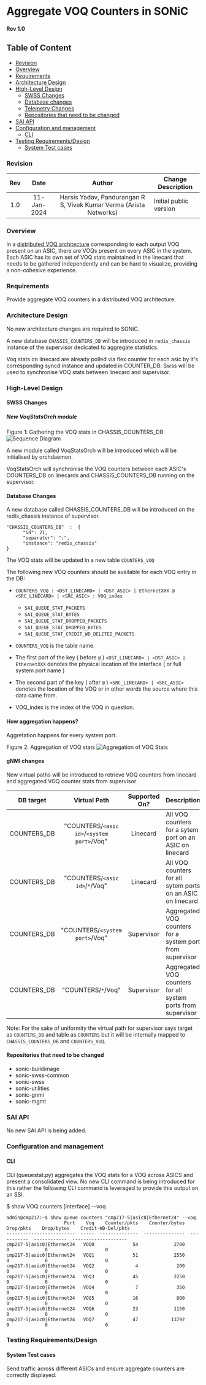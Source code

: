 


# Aggregate VOQ Counters in SONiC #
#### Rev 1.0

## Table of Content 
   * [Revision](#revision)
   * [Overview](#overview)
   * [Requirements](#requirements)
   * [Architecture Design](#architecture-design)
   * [High-Level Design](#high-level-design)
      * [SWSS Changes](#swss-changes)
      * [Database changes](#database-changes)
      * [Telemetry Changes](#gnmi-changes)
      * [Repositories that need to be changed](#repositories-that-need-to-be-changed)
   * [SAI API](#sai-api)
   * [Configuration and management](#configuration-and-management)
      * [CLI](#cli)
   * [Testing Requirements/Design](#testing-requirementsdesign)
      * [System Test cases](#system-test-cases)  

### Revision 
| Rev |     Date    |       Author                                                                       | Change Description                |
|:---:|:-----------:|:----------------------------------------------------------------------------------:|-----------------------------------|
| 1.0 | 11-Jan-2024 | Harsis Yadav, Pandurangan R S, Vivek Kumar Verma (Arista Networks)               | Initial public version            | 

### Overview 

In a [distributed VOQ architecture](https://github.com/sonic-net/SONiC/blob/master/doc/voq/architecture.md) corresponding to each output VOQ present on an ASIC, there are VOQs present on every ASIC in the system. Each ASIC has its own set of VOQ stats maintained in the linecard that needs to be gathered independently and can be hard to visualize, providing a non-cohesive experience.

### Requirements

Provide aggregate VOQ counters in a distributed VOQ architecture.

### Architecture Design 

No new architecture changes are required to SONiC. 

A new database `CHASSIS_COUNTERS_DB` will be introduced in `redis_chassis` instance of the supervisor dedicated to aggregate statistics.

Voq stats on linecard are already polled via flex counter for each asic by it's corresponding syncd instance and updated in COUNTER_DB. Swss will be used to synchronise VOQ stats between linecard and supervisor.

### High-Level Design
        
#### SWSS Changes
##### New VoqStatsOrch module

Figure 1: Gathering the VOQ stats in CHASSIS_COUNTERS_DB 
![Sequence Diagram](images/voq_seq_diagram.png "Figure 1: Sequence Diagram")  

A new module called VoqStatsOrch will be introduced which will be initialised by orchdaemon.

VoqStatsOrch will synchronise the VOQ counters between each ASIC's COUNTERS_DB on linecards and CHASSIS_COUNTERS_DB running on the supervisor.

#### Database Changes
A new database called CHASSIS_COUNTERS_DB will be introduced on the redis_chassis instance of supervisor.

```
"CHASSIS_COUNTERS_DB"  :  {
	  "id": 21,
	  "separator": ":",
	  "instance": "redis_chassis"
}
```

The VOQ stats will be updated in a new table `COUNTERS_VOQ`

The following new VOQ counters should be available for each VOQ entry in the DB:
   * `COUNTERS_VOQ : <DST_LINECARD> | <DST_ASIC> | EthernetXXX @ <SRC_LINECARD> | <SRC_ASIC> : VOQ_index`
     * `SAI_QUEUE_STAT_PACKETS`
     * `SAI_QUEUE_STAT_BYTES`
     * `SAI_QUEUE_STAT_DROPPED_PACKETS`
     * `SAI_QUEUE_STAT_DROPPED_BYTES`
     * `SAI_QUEUE_STAT_CREDIT_WD_DELETED_PACKETS`

   * `COUNTERS_VOQ` is the table name.
   * The first part of the key ( before `@` ) `<DST_LINECARD> | <DST_ASIC> | EthernetXXX` denotes the physical location of the interface ( or full system port name )
   * The second part of the key ( after `@` ) `<SRC_LINECARD> | <SRC_ASIC>` denotes the location of the VOQ or in other words the source where this data came from.
   * VOQ_index is the index of the VOQ in question.

#### How aggregation happens?

Aggretation happens for every system port.

Figure 2: Aggregation of VOQ stats
![Aggregation of VOQ Stats](images/voq_cli.png "Figure 2: Aggregation of VOQ Stats")

#### gNMI changes
New virtual paths will be introduced to retrieve VOQ counters from linecard and aggregated VOQ counter stats from supervisor

|  DB target|   Virtual Path  | Supported On? |     Description|
|  ----     |:----:| :-:| ----|
|COUNTERS_DB | "COUNTERS/``<asic id>``/``<system port>``/Voq"| Linecard |  All VOQ counters for a sytem port on an ASIC on linecard
|COUNTERS_DB | "COUNTERS/``<asic id>``/``*``/Voq"| Linecard | All VOQ counters for all sytem ports on an ASIC on linecard
|COUNTERS_DB | "COUNTERS/``<system port>``/Voq"| Supervisor | Aggregated VOQ counters for a system port from supervisor
|COUNTERS_DB | "COUNTERS/``*``/Voq"| Supervisor | Aggregated VOQ counters for all system ports from supervisor

Note: For the sake of uniformity the virtual path for supervisor says target as `COUNTERS_DB` and table as `COUNTERS` but it will be internally mapped to `CHASSIS_COUNTERS_DB` and `COUNTERS_VOQ`.

#### Repositories that need to be changed
   * sonic-buildimage 
   * sonic-swss-common 
   * sonic-swss 
   * sonic-utilities 
   * sonic-gnmi 
   * sonic-mgmt 

### SAI API 
No new SAI API is being added. 

### Configuration and management 
#### CLI
CLI (queuestat.py) aggregates the VOQ stats for a VOQ across ASICS and present a consolidated view. No new CLI command is being introduced for this rather the following CLI command is leveraged to provide this output on an SSI.

$ show VOQ counters [interface] --voq
```
admin@cmp217:~$ show queue counters "cmp217-5|asic0|Ethernet24" --voq
                     Port    Voq    Counter/pkts    Counter/bytes    Drop/pkts    Drop/bytes    Credit-WD-Del/pkts
-------------------------  -----  --------------  ---------------  -----------  ------------  --------------------
cmp217-5|asic0|Ethernet24   VOQ0              54             2700            0             0                     0
cmp217-5|asic0|Ethernet24   VOQ1              51             2550            0             0                     0
cmp217-5|asic0|Ethernet24   VOQ2               4              200            0             0                     0
cmp217-5|asic0|Ethernet24   VOQ3              45             2250            0             0                     0
cmp217-5|asic0|Ethernet24   VOQ4               7              350            0             0                     0
cmp217-5|asic0|Ethernet24   VOQ5              16              800            0             0                     0
cmp217-5|asic0|Ethernet24   VOQ6              23             1150            0             0                     0
cmp217-5|asic0|Ethernet24   VOQ7              47            13792            0             0                     0
```

### Testing Requirements/Design  
#### System Test cases
Send traffic across different ASICs and ensure aggregate counters are correctly displayed.
